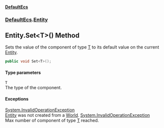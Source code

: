 #### [DefaultEcs](index.md 'index')
### [DefaultEcs](index.md#DefaultEcs 'DefaultEcs').[Entity](Entity.md 'DefaultEcs.Entity')
## Entity.Set&lt;T&gt;() Method
Sets the value of the component of type [T](Entity_Set_T_().md#DefaultEcs_Entity_Set_T_()_T 'DefaultEcs.Entity.Set&lt;T&gt;().T') to its default value on the current [Entity](Entity.md 'DefaultEcs.Entity').  
```csharp
public void Set<T>();
```
#### Type parameters
<a name='DefaultEcs_Entity_Set_T_()_T'></a>
`T`  
The type of the component.
  
#### Exceptions
[System.InvalidOperationException](https://docs.microsoft.com/en-us/dotnet/api/System.InvalidOperationException 'System.InvalidOperationException')  
[Entity](Entity.md 'DefaultEcs.Entity') was not created from a [World](World.md 'DefaultEcs.World').
[System.InvalidOperationException](https://docs.microsoft.com/en-us/dotnet/api/System.InvalidOperationException 'System.InvalidOperationException')  
Max number of component of type [T](Entity_Set_T_().md#DefaultEcs_Entity_Set_T_()_T 'DefaultEcs.Entity.Set&lt;T&gt;().T') reached.
